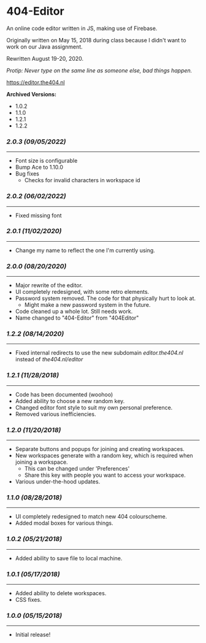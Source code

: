 # 404-Editor

An online code editor written in JS, making use of Firebase.

Originally written on May 15, 2018 during class because I didn't want to work on our Java assignment.

Rewritten August 19-20, 2020.

*Protip: Never type on the same line as someone else, bad things happen.*

https://editor.the404.nl

**Archived Versions:**
- 1.0.2
- 1.1.0
- 1.2.1
- 1.2.2

### *2.0.3 (09/05/2022)*
------------------------
- Font size is configurable
- Bump Ace to 1.10.0
- Bug fixes
    - Checks for invalid characters in workspace id

### *2.0.2 (06/02/2022)*
------------------------
- Fixed missing font

### *2.0.1 (11/02/2020)*
------------------------
- Change my name to reflect the one I'm currently using.

### *2.0.0 (08/20/2020)*
------------------------
- Major rewrite of the editor.
- UI completely redesigned, with some retro elements.
- Password system removed. The code for that physically hurt to look at.
    - Might make a new password system in the future.
- Code cleaned up a whole lot. Still needs work.
- Name changed to "404-Editor" from "404Editor"

### *1.2.2 (08/14/2020)*
------------------------
- Fixed internal redirects to use the new subdomain *editor.the404.nl* instead of *the404.nl/editor*

### *1.2.1 (11/28/2018)*
------------------------
- Code has been documented (woohoo)
- Added ability to choose a new random key.
- Changed editor font style to suit my own personal preference.
- Removed various inefficiencies.

### *1.2.0 (11/20/2018)*
------------------------
- Separate buttons and popups for joining and creating workspaces.
- New workspaces generate with a random key, which is required when joining a workspace.
    - This can be changed under 'Preferences'
    - Share this key with people you want to access your workspace.
- Various under-the-hood updates.

### *1.1.0 (08/28/2018)*
------------------------
- UI completely redesigned to match new 404 colourscheme.
- Added modal boxes for various things.

### *1.0.2 (05/21/2018)*
------------------------
- Added ability to save file to local machine.

### *1.0.1 (05/17/2018)*
------------------------
- Added ability to delete workspaces.
- CSS fixes.

### *1.0.0 (05/15/2018)*
------------------------
- Initial release!
